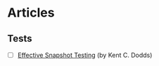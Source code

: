 # Articles

## Tests

 - [ ] [Effective Snapshot Testing](https://kentcdodds.com/blog/effective-snapshot-testing) (by Kent C. Dodds)
